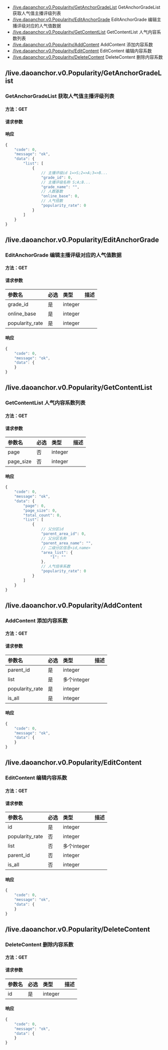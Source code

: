 <!-- package=live.daoanchor.v0 -->
- [/live.daoanchor.v0.Popularity/GetAnchorGradeList](#live.daoanchor.v0.PopularityGetAnchorGradeList)  GetAnchorGradeList 获取人气值主播评级列表
- [/live.daoanchor.v0.Popularity/EditAnchorGrade](#live.daoanchor.v0.PopularityEditAnchorGrade)  EditAnchorGrade  编辑主播评级对应的人气值数据
- [/live.daoanchor.v0.Popularity/GetContentList](#live.daoanchor.v0.PopularityGetContentList)  GetContentList  人气内容系数列表
- [/live.daoanchor.v0.Popularity/AddContent](#live.daoanchor.v0.PopularityAddContent)  AddContent 添加内容系数
- [/live.daoanchor.v0.Popularity/EditContent](#live.daoanchor.v0.PopularityEditContent)  EditContent 编辑内容系数
- [/live.daoanchor.v0.Popularity/DeleteContent](#live.daoanchor.v0.PopularityDeleteContent)  DeleteContent 删除内容系数

## /live.daoanchor.v0.Popularity/GetAnchorGradeList
### GetAnchorGradeList 获取人气值主播评级列表

#### 方法：GET

#### 请求参数


#### 响应

```javascript
{
    "code": 0,
    "message": "ok",
    "data": {
        "list": [
            {
                // 主播评级id 1=>S;2=>A;3=>B...
                "grade_id": 0,
                // 主播评级名称 S;A;B...
                "grade_name": "",
                // 人数基数
                "online_base": 0,
                // 人气倍数
                "popularity_rate": 0
            }
        ]
    }
}
```


## /live.daoanchor.v0.Popularity/EditAnchorGrade
### EditAnchorGrade  编辑主播评级对应的人气值数据

#### 方法：GET

#### 请求参数

|参数名|必选|类型|描述|
|:---|:---|:---|:---|
|grade_id|是|integer||
|online_base|是|integer||
|popularity_rate|是|integer||

#### 响应

```javascript
{
    "code": 0,
    "message": "ok",
    "data": {
    }
}
```


## /live.daoanchor.v0.Popularity/GetContentList
### GetContentList  人气内容系数列表

#### 方法：GET

#### 请求参数

|参数名|必选|类型|描述|
|:---|:---|:---|:---|
|page|否|integer||
|page_size|否|integer||

#### 响应

```javascript
{
    "code": 0,
    "message": "ok",
    "data": {
        "page": 0,
        "page_size": 0,
        "total_count": 0,
        "list": [
            {
                // 父分区id
                "parent_area_id": 0,
                // 父分区名称
                "parent_area_name": "",
                // 二级分区信息<id,name>
                "area_list": {
                    "1": ""
                },
                // 人气倍率系数
                "popularity_rate": 0
            }
        ]
    }
}
```


## /live.daoanchor.v0.Popularity/AddContent
### AddContent 添加内容系数

#### 方法：GET

#### 请求参数

|参数名|必选|类型|描述|
|:---|:---|:---|:---|
|parent_id|是|integer||
|list|是|多个integer||
|popularity_rate|是|integer||
|is_all|是|integer||

#### 响应

```javascript
{
    "code": 0,
    "message": "ok",
    "data": {
    }
}
```


## /live.daoanchor.v0.Popularity/EditContent
### EditContent 编辑内容系数

#### 方法：GET

#### 请求参数

|参数名|必选|类型|描述|
|:---|:---|:---|:---|
|id|是|integer||
|popularity_rate|否|integer||
|list|否|多个integer||
|parent_id|否|integer||
|is_all|否|integer||

#### 响应

```javascript
{
    "code": 0,
    "message": "ok",
    "data": {
    }
}
```


## /live.daoanchor.v0.Popularity/DeleteContent
### DeleteContent 删除内容系数

#### 方法：GET

#### 请求参数

|参数名|必选|类型|描述|
|:---|:---|:---|:---|
|id|是|integer||

#### 响应

```javascript
{
    "code": 0,
    "message": "ok",
    "data": {
    }
}
```


